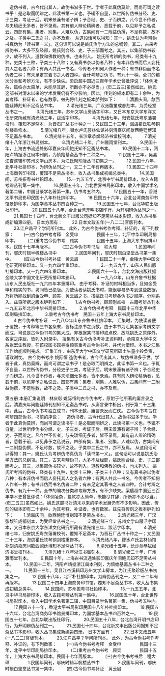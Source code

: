 <!-- { "loadSidebar": true } -->
　造伪书者，古今代出其人，故伪书滋多于世。学者于此真伪莫辨，而尚可谓之读书乎！是必取而明辨之，此读书第一义也。予辄不自量，以世所传伪书分经、史、子三类，考证于后。明宋景濂有诸子辨；予合经、史、子而辨之。凡今世不传者，与夫琐细无多者，皆不录焉。其有前人辨论精确者，悉载于前，以见非予之私说云。四部有集，集者、别集，人难以伪，古集间有一二附益伪撰，不足称数，故不之及。子类中二氏之书，亦不及焉。
从这段话可以得知：其一，姚氏认为考辨伪书真伪为「读书第一义」。这句话可以说是姚氏治学方法的总纲领。其二，古来考辨伪书，大多不及经部，姚氏则合经、史、子三部而考之。其三，以集部伪书较少，故不列入。道教和佛教的伪书，也未列入。
姚氏所考辨的伪书，经类有十九种，史类十三种，子类三十八种；又有真书杂以伪者八种；有本非伪书而后人妄托其人之名者六种；有两人共此一书名，今传者不知何人作者一种；有书非伪而书名伪者二种；有未足定其着书之人者四种。合计考辨之伪书，有九十一种。全书的编次分类和考辨方法，有不少缺失。梁启超中国近三百年学术史曾批评说：「体例凌杂，篇帙亦太简单，未能尽其辞，所断亦不必尽当。」(页二五三)虽然如此，姚氏这部书对清末以来的学术发展仍有不少影响。因此，传刻的板本即有二十余种，为其考释、补证者，也有数家。兹先将传刻之板本胪列如下：
　　1.清嘉庆间，歙西鲍廷博刻知不足斋丛书本。
　　2.清光绪三年，广汉张馥笙成都刻本，为受经堂丛书之一。
　　3.清光绪三年，苏州文学山房活字印本，又日本东京大学东洋文化研究所藏有清光绪三年，跋活字印本。
　　4.清光绪七年，归安姚氏粤东藩署校刊，覆知不足斋本，为晋石厂丛书十种之一；又民国二十三年，海虞瞿氏铁琴铜剑楼重修本。
　　5.清光绪八年，肄水卢氏芸林仙馆补刻清嘉庆间歙西鲍廷博知不足斋丛书本。
　　6.清光绪十五年，长沙章恭斌经济书堂校刊本。
　　7.清光绪十八年浙江书局刻本。
　　8.清光绪二十年，广州雅雨堂刊本。
　　9.民国十年，上海古书流通处影印嘉庆年间鲍氏知不足斋丛书本。
　　10.民国十二年，沔阳卢靖据浙江局本刊刻，为慎始基斋丛书十二种之一。
　　11.民国十三年，吴县江杏溪辑印苏州文学山房本，为江氏聚珍版丛书初集之一。
　　12.民国十八年，北平朴社排印本，为辨伪丛刊之一，又二十二年有再版本。
　　13.民国二十四年上海商务印书馆，覆知不足斋丛书本，收入丛书集成初编总类中。
　　14.民国间，苏州振粤书社铅印本。
　　15.一九五五年，北京中华书局排印本，收入古籍考辨丛刊第一集中。
　　16.民国五十年，台北世界书局影印本，收入中国学术名著第二辑，中国目录学名著第一集，伪书考五种内。
　　17.民国五十一年，香港太平书局影印民国十八年朴社排印本。
　　18.民国五十六年，台北台湾商务印书馆景排印本，为国学基本丛书四百种之一。
　　19.民国五十七年，台北华联出版社印行。
　　20.民国五十八年，台北台湾开明书店印行，为开明辨伪丛刊之一。
　　21.民国七十四年，台北新文丰出版公司据知不足斋丛书本影印，收入丛书集成新编第四册。
日本方面有：
　　22.日本文政五年(一八二二)官版刊本。
　　23.江户昌平？学问所刊本。
此外，为古今伪书考作考释、补证的，有下列数家：
　　(一)古今伪书考考释　金受申
　　　　民国十三年，北平中华印刷局排印本。
　　(二)重考古今伪书考　顾实
　　　　民国十五年，上海大东书局排印本。民国十七年再版本。
　　(三)古今伪书考书后　程大璋
　　　　1.民国年间刊，邬庆时辑半帆楼丛书中
　　　　2.民国年间刊，邬庆时辑白坚堂丛书第一集中。
　　(四)古今伪书考补证　黄云眉
　　　　1.民国二十一年，金陵大学中国文化研究所铅印本。又一九六四年重印本。
　　　　2.一九五九年，山东人民出版社排印本。又一九六四年重印本。
　　　　3.民国六十一年，台北文海出版社据金陵大学中国文化研究所排印本影印。
　　　　4.一九八○年，山东齐鲁书社据山东人民出版社一九六四年本重排印。
由于考释、补证的材料相当多，且如金受申和顾实的书，坊间皆已绝版。为使读者读姚氏书时，能很容易参考到这些数据，乃将所能找到的金受申、顾实、黄云眉之书，按姚氏书考辨各伪书之顺序，分别系入。兹将所据之版本胪列如下：
　　1.古今伪书考，顾颉刚点校　古籍考辨丛刊本　一九五五年北京中华书局排印本。
　　2.古今伪书考考释　民国十三年北平中华印刷局排印本。
　　3.重考古今伪书考　民国十五年上海大东书局排印本。
　　4.古今伪书考补证　一九八○年山东齐鲁书社排印本。
汇集时，为使读者便于覆按，于考释等三书各条末，皆标注原书之页数。由于本书为汇集各家考辨文字而成，可说是古今伪书考的集大成，非根据某书排印或点校，故除姚氏之原序外，各家之序跋，皆列入附录中。
搜集有关古今伪书考补正资料时，承南京大学中文系张宏生教授，在该校图书馆寻得顾实重考古今伪书考，并代为借印。本书之汇集工作始能顺利完成。
汇集工作，由东吴大学中国文学研究所硕士生童小铃负责，谨致谢忱。
古今伪书考序
姚际恒
造伪书者，古今代出其人，故伪书滋多于世。学者于此，真伪莫辨，而尚可谓之读书乎！是必取而明辨之，此读书第一义也。予辄不自量，以世所传伪书，分经史子三类，考证于后。明宋景濂有诸子辨；予合经史子而辨之。凡今世不传者，与夫琐细无多者，皆不录焉。其有前人辨论精确者，悉载于前，以见非予之私说云。四部有集：集者，别集，人难以伪，古集间有一二附益伪撰，不足称数，故不之及。子类中二氏之书，亦不及焉。







第五册
本册汇集说明　林庆彰
姚际恒的古今伪书考，原附于他所著的庸言录之后。清嘉庆年间鲍廷博刊刻知不足斋丛书时，从庸言录中析出，刊于第二十三集中。此后，古今伪书考独立成书，刊本无数，庸言录反而亡佚。
古今伪书考旨在考辨四部伪书，书前的序说：
　造伪书者，古今代出其人，故伪书滋多于世。学者于此真伪莫辨，而尚可谓之读书乎！是必取而明辨之，此读书第一义也。予辄不自量，以世所传伪书分经、史、子三类，考证于后。明宋景濂有诸子辨；予合经、史、子而辨之。凡今世不传者，与夫琐细无多者，皆不录焉。其有前人辨论精确者，悉载于前，以见非予之私说云。四部有集，集者、别集，人难以伪，古集间有一二附益伪撰，不足称数，故不之及。子类中二氏之书，亦不及焉。
从这段话可以得知：其一，姚氏认为考辨伪书真伪为「读书第一义」。这句话可以说是姚氏治学方法的总纲领。其二，古来考辨伪书，大多不及经部，姚氏则合经、史、子三部而考之。其三，以集部伪书较少，故不列入。道教和佛教的伪书，也未列入。
姚氏所考辨的伪书，经类有十九种，史类十三种，子类三十八种；又有真书杂以伪者八种；有本非伪书而后人妄托其人之名者六种；有两人共此一书名，今传者不知何人作者一种；有书非伪而书名伪者二种；有未足定其著书之人者四种。合计考辨之伪书，有九十一种。全书的编次分类和考辨方法，有不少缺失。梁启超中国近三百年学术史曾批评说：「体例凌杂，篇帙亦太简单，未能尽其辞，所断亦不必尽当。」(页二五三)虽然如此，姚氏这部书对清末以来的学术发展仍有不少影响。因此，传刻的板本即有二十余种，为其考释、补证者，也有数家。兹先将传刻之板本胪列如下：
　　1.清嘉庆间，歙西鲍廷博刻知不足斋丛书本。
　　2.清光绪三年，广汉张馥笙成都刻本，为受经堂丛书之一。
　　3.清光绪三年，苏州文学山房活字印本，又日本东京大学东洋文化研究所藏有清光绪三年，跋活字印本。
　　4.清光绪七年，归安姚氏粤东藩署校刊，覆知不足斋本，为晋石厂丛书十种之一；又民国二十三年，海虞瞿氏铁琴铜剑楼重修本。
　　5.清光绪八年，肄水卢氏芸林仙馆补刻清嘉庆间歙西鲍廷博知不足斋丛书本。
　　6.清光绪十五年，长沙章恭斌经济书堂校刊本。
　　7.清光绪十八年浙江书局刻本。
　　8.清光绪二十年，广州雅雨堂刊本。
　　9.民国十年，上海古书流通处影印嘉庆年间鲍氏知不足斋丛书本。
　　10.民国十二年，沔阳卢靖据浙江局本刊刻，为慎始基斋丛书十二种之一。
　　11.民国十三年，吴县江杏溪辑印苏州文学山房本，为江氏聚珍版丛书初集之一。
　　12.民国十八年，北平朴社排印本，为辨伪丛刊之一，又二十二年有再版本。
　　13.民国二十四年上海商务印书馆，覆知不足斋丛书本，收入丛书集成初编总类中。
　　14.民国间，苏州振粤书社铅印本。
　　15.一九五五年，北京中华书局排印本，收入古籍考辨丛刊第一集中。
　　16.民国五十年，台北世界书局影印本，收入中国学术名著第二辑，中国目录学名著第一集，伪书考五种内。
　　17.民国五十一年，香港太平书局影印民国十八年朴社排印本。
　　18.民国五十六年，台北台湾商务印书馆景排印本，为国学基本丛书四百种之一。
　　19.民国五十七年，台北华联出版社印行。
　　20.民国五十八年，台北台湾开明书店印行，为开明辨伪丛刊之一。
　　21.民国七十四年，台北新文丰出版公司据知不足斋丛书本影印，收入丛书集成新编第四册。
日本方面有：
　　22.日本文政五年(一八二二)官版刊本。
　　23.江户昌平？学问所刊本。
此外，为古今伪书考作考释、补证的，有下列数家：
　　(一)古今伪书考考释　金受申
　　　　民国十三年，北平中华印刷局排印本。
　　(二)重考古今伪书考　顾实
　　　　民国十五年，上海大东书局排印本。民国十七年再版本。
　　(三)古今伪书考书后　程大璋
　　　　1.民国年间刊，邬庆时辑半帆楼丛书中
　　　　2.民国年间刊，邬庆时辑白坚堂丛书第一集中。
　　(四)古今伪书考补证　黄云眉
